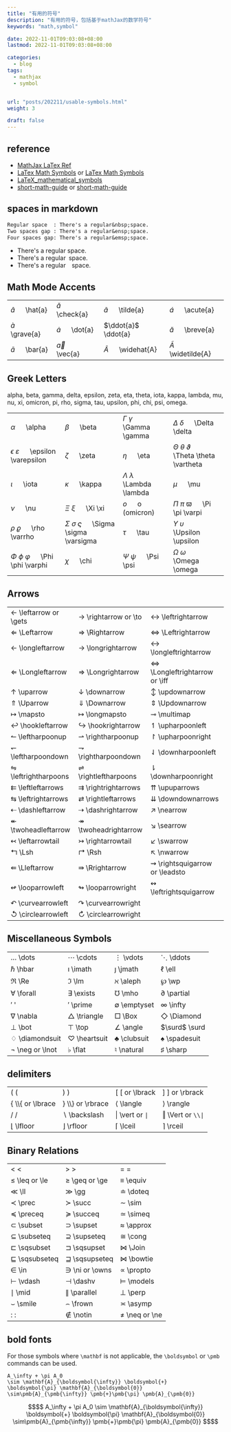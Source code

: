 ```yaml
---
title: "有用的符号"
description: "有用的符号，包括基于mathJax的数学符号"
keywords: "math,symbol"

date: 2022-11-01T09:03:08+08:00
lastmod: 2022-11-01T09:03:08+08:00

categories:
  - blog
tags:
  - mathjax
  - symbol


url: "posts/202211/usable-symbols.html"
weight: 3

draft: false
---
```


## reference

- [MathJax LaTex Ref](https://docs.mathjax.org/en/latest/input/tex/index.html)
- [LaTex Math Symbols](/files/LaTeX-Math-Symbols.pdf) or [LaTex Math Symbols](https://www.math.uci.edu/~xiangwen/pdf/LaTeX-Math-Symbols.pdf)
- [LaTeX_mathematical_symbols](https://oeis.org/wiki/List_of_LaTeX_mathematical_symbols)
- [short-math-guide](/files/short-math-guide.pdf) or [short-math-guide](https://mirrors.sustech.edu.cn/CTAN/info/short-math-guide/short-math-guide.pdf)

## spaces in markdown

```txt
Regular space  : There's a regular&nbsp;space.
Two spaces gap : There's a regular&ensp;space.
Four spaces gap: There's a regular&emsp;space.
```

- There's a regular&nbsp;space.
- There's a regular&ensp;space.
- There's a regular&emsp;space.

## Math Mode Accents

|  |  |  |  |
|--|--|--|--|
| $\hat{a}$   &emsp; \hat{a}   | $\check{a}$ &emsp; \check{a} | $\tilde{a}$   &emsp; \tilde{a}   | $\acute{a}$     &emsp; \acute{a}    |
| $\grave{a}$ &emsp; \grave{a} | $\dot{a}$   &emsp; \dot{a}   | $\ddot{a}$    &emsp; \ddot{a}    | $\breve{a}$     &emsp; \breve{a}    | 
| $\bar{a}$   &emsp; \bar{a}   | $\vec{a}$   &emsp; \vec{a}   | $\widehat{A}$ &emsp; \widehat{A} | $\widetilde{A}$ &emsp; \widetilde{A}| 

## Greek Letters

alpha, beta, gamma, delta, epsilon, zeta, eta, theta, iota, kappa, lambda, mu, nu, xi, omicron, pi, rho, sigma, tau, upsilon, phi, chi, psi, omega.

|  |  |  |  |
|--|--|--|--|
| $\alpha$      &emsp; \alpha                          | $\beta$       &emsp; \beta       | $\Gamma$ $\gamma$ &emsp; \Gamma \gamma         | $\Delta$ $\delta$  &emsp; \Delta \delta                        |
| $\epsilon$ $\varepsilon$ &emsp; \epsilon \varepsilon | $\zeta$       &emsp; \zeta       | $\eta$        &emsp; \eta                      | $\Theta$ $\theta$ $\vartheta$   &emsp; \Theta \theta \vartheta |
| $\iota$     &emsp; \iota                             | $\kappa$    &emsp; \kappa        | $\Lambda$ $\lambda$ &emsp; \Lambda \lambda     | $\mu$       &emsp; \mu                                         |
| $\nu$       &emsp; \nu                               | $\Xi$ $\xi$  &emsp; \Xi \xi      | $o$         &emsp; o  &emsp; (omicron)         | $\Pi$ $\pi$  $\varpi$      &emsp; \Pi \pi  \varpi              | 
| $\rho$   $\varrho$     &emsp; \rho  \varrho          | $\Sigma$ $\sigma$ $\varsigma$ &emsp; \Sigma \sigma \varsigma | $\tau$ &emsp; \tau | $\Upsilon$ $\upsilon$   &emsp; \Upsilon \upsilon               |
| $\Phi$  $\phi$  $\varphi$ &emsp; \Phi \phi  \varphi  | $\chi$   &emsp; \chi             | $\Psi$ $\psi$ &emsp; \Psi \psi                 | $\Omega$ $\omega$   &emsp; \Omega \omega                       |

## Arrows

|  |  |  |
|--|--|--|
| $\leftarrow$ \leftarrow or \gets        | $\rightarrow$ \rightarrow or \to        | $\leftrightarrow$ \leftrightarrow           |
| $\Leftarrow$ \Leftarrow                 | $\Rightarrow$ \Rightarrow               | $\Leftrightarrow$ \Leftrightarrow           |
| $\longleftarrow$ \longleftarrow         | $\longrightarrow$ \longrightarrow       | $\longleftrightarrow$ \longleftrightarrow   |
| $\Longleftarrow$ \Longleftarrow         | $\Longrightarrow$ \Longrightarrow       | $\Longleftrightarrow$ \Longleftrightarrow or \iff |
| $\uparrow$ \uparrow                     | $\downarrow$ \downarrow                 | $\updownarrow$ \updownarrow                 |
| $\Uparrow$ \Uparrow                     | $\Downarrow$ \Downarrow                 | $\Updownarrow$ \Updownarrow                 |
| $\mapsto$ \mapsto                       | $\longmapsto$ \longmapsto               | $\multimap$ \multimap                       |
| $\hookleftarrow$ \hookleftarrow         | $\hookrightarrow$ \hookrightarrow       | $\upharpoonleft$ \upharpoonleft             |
| $\leftharpoonup$ \leftharpoonup         | $\rightharpoonup$ \rightharpoonup       | $\upharpoonright$ \upharpoonright           |
| $\leftharpoondown$ \leftharpoondown     | $\rightharpoondown$ \rightharpoondown   | $\downharpoonleft$ \downharpoonleft         |
| $\leftrightharpoons$ \leftrightharpoons | $\rightleftharpoons$ \rightleftharpoons | $\downharpoonright$ \downharpoonright       |
| $\leftleftarrows$ \leftleftarrows       | $\rightrightarrows$ \rightrightarrows   | $\upuparrows$ \upuparrows                   |
| $\leftrightarrows$ \leftrightarrows     | $\rightleftarrows$ \rightleftarrows     | $\downdownarrows$ \downdownarrows           |
| $\dashleftarrow$ \dashleftarrow         | $\dashrightarrow$ \dashrightarrow       | $\nearrow$ \nearrow                         |
| $\twoheadleftarrow$ \twoheadleftarrow   | $\twoheadrightarrow$ \twoheadrightarrow | $\searrow$ \searrow                         |
| $\leftarrowtail$ \leftarrowtail         | $\rightarrowtail$ \rightarrowtail       | $\swarrow$ \swarrow                         |
| $\Lsh$ \Lsh                             | $\Rsh$ \Rsh                             | $\nwarrow$ \nwarrow                         |
| $\Lleftarrow$ \Lleftarrow               | $\Rrightarrow$ \Rrightarrow             | $\rightsquigarrow$ \rightsquigarrow or \leadsto |
| $\looparrowleft$ \looparrowleft         | $\looparrowright$ \looparrowright       | $\leftrightsquigarrow$ \leftrightsquigarrow |
| $\curvearrowleft$ \curvearrowleft       | $\curvearrowright$ \curvearrowright     | |
| $\circlearrowleft$ \circlearrowleft     | $\circlearrowright$ \circlearrowright   | |


## Miscellaneous Symbols

|  |  |  |  |
|--|--|--|--|
| $\dots$ \dots               | $\cdots$ \cdots         | $\vdots$ \vdots       | $\ddots$ \ddots         |
| $\hbar$ \hbar               | $\imath$ \imath         | $\jmath$ \jmath       | $\ell$ \ell             |
| $\Re$ \Re                   | $\Im$ \Im               | $\aleph$ \aleph       | $\wp$ \wp               |
| $\forall$ \forall           | $\exists$ \exists       | $\mho$ \mho           | $\partial$ \partial     |
| $'$ '                       | $\prime$ \prime         | $\emptyset$ \emptyset | $\infty$ \infty         |
| $\nabla$ \nabla             | $\triangle$ \triangle   | $\Box$ \Box           | $\Diamond$ \Diamond     |
| $\bot$ \bot                 | $\top$ \top             | $\angle$ \angle       | $\surd$ \surd           |
| $\diamondsuit$ \diamondsuit | $\heartsuit$ \heartsuit | $\clubsuit$ \clubsuit | $\spadesuit$ \spadesuit |
| $\neg$ \neg or \lnot        | $\flat$ \flat           | $\natural$ \natural   | $\sharp$ \sharp         |

## delimiters

|  |  |  |  |
|--|--|--|--|
| $($ (                      | $)$ )                      | $\lbrack$ [ or \lbrack | $\rbrack$ ] or \rbrack  |
| $\lbrace$ \\\\{ or \lbrace | $\rbrace$ \\\\} or \rbrace | $\langle$ \langle      | $\rangle$ \rangle       |
| $/$ /                      | $\backslash$ \backslash    | $\vert$ \vert or `\|`  | $\Vert$ \Vert or `\\\|` |
| $\lfloor$ \lfloor          | $\rfloor$ \rfloor          | $\lceil$ \lceil        | $\rceil$ \rceil         |

## Binary Relations

|  |  |  |
|--|--|--|
| $<$ <                     | $>$ >                     | $=$ =             |
| $\leq$ \leq or \le        | $\geq$ \geq or \ge        | $\equiv$ \equiv   |
| $\ll$ \ll                 | $\gg$ \gg                 | $\doteq$ \doteq   |
| $\prec$ \prec             | $\succ$ \succ             | $\sim$ \sim       |
| $\preceq$ \preceq         | $\succeq$ \succeq         | $\simeq$ \simeq   |
| $\subset$ \subset         | $\supset$ \supset         | $\approx$ \approx |
| $\subseteq$ \subseteq     | $\supseteq$ \supseteq     | $\cong$ \cong     |
| $\sqsubset$ \sqsubset     | $\sqsupset$ \sqsupset     | $\Join$ \Join     |
| $\sqsubseteq$ \sqsubseteq | $\sqsupseteq$ \sqsupseteq | $\bowtie$ \bowtie |
| $\in$ \in                 | $\ni$ \ni or \owns        | $\propto$ \propto |
| $\vdash$ \vdash           | $\dashv$ \dashv           | $\models$ \models |
| $\mid$ \mid               | $\parallel$ \parallel     | $\perp$ \perp     |
| $\smile$ \smile           | $\frown$ \frown           | $\asymp$ \asymp   |
| $:$ :                     | $\notin$ \notin           | $\ne$ \neq or \ne |

## bold fonts
For those symbols where `\mathbf` is not applicable, the `\boldsymbol` or `\pmb` commands can be used.

```text
A_\infty + \pi A_0
\sim \mathbf{A}_{\boldsymbol{\infty}} \boldsymbol{+}
\boldsymbol{\pi} \mathbf{A}_{\boldsymbol{0}}
\sim\pmb{A}_{\pmb{\infty}} \pmb{+}\pmb{\pi} \pmb{A}_{\pmb{0}}
```

```math
$$
A_\infty + \pi A_0 
\sim \mathbf{A}_{\boldsymbol{\infty}} \boldsymbol{+}
\boldsymbol{\pi} \mathbf{A}_{\boldsymbol{0}}
\sim\pmb{A}_{\pmb{\infty}} \pmb{+}\pmb{\pi} \pmb{A}_{\pmb{0}}
$$
```

